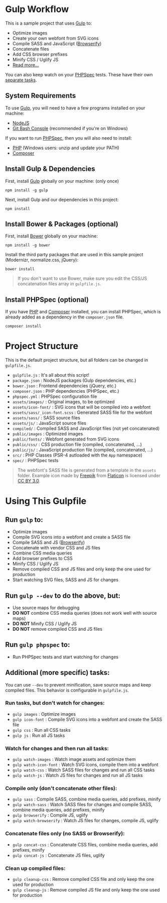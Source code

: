 # Gulp Workflow #

This is a sample project that uses [Gulp](http://gulpjs.com/) to:

- Optimize images
- Create your own webfont from SVG icons
- Compile SASS and JavaScript ([Browserify](http://browserify.org/))
- Concatenate files
- Add CSS browser prefixes
- Minify CSS / Uglify JS
- [Read more...](#using-this-gulpfile)

You can also keep watch on your [PHPSpec](http://www.phpspec.net/) tests. These have their own [separate tasks](#using-this-gulpfile).

## System Requirements ##

To use [Gulp](http://gulpjs.com/), you will need to have a few programs installed on your machine:

- [NodeJS](http://nodejs.org/)
- [Git Bash Console](http://git-scm.com/) (recommended if you're on Windows)

If you want to run [PHPSpec](http://www.phpspec.net/), then you will also need to install:

- [PHP](http://php.net/) (Windows users: unzip and update your PATH)
- [Composer](https://getcomposer.org/)

## Install Gulp & Dependencies ##

First, install [Gulp](http://gulpjs.com/) globally on your machine: (only once)

    npm install -g gulp

Next, install Gulp and our dependencies in this project:

    npm install

## Install Bower & Packages (optional) ##

First, install [Bower](http://bower.io/) globally on your machine:

    npm install -g bower

Install the third party packages that are used in this sample project (Modernizr, normalize.css, jQuery):

    bower install

> If you don't want to use Bower, make sure you edit the CSS/JS concatenation files array in `gulpfile.js`.

## Install PHPSpec (optional) ##

If you have [PHP](http://php.net/) and [Composer](https://getcomposer.org/) installed, you can install PHPSpec, which is already added as a dependency in the `composer.json` file.

    composer install

# Project Structure #

This is the default project structure, but all folders can be changed in `gulpfile.js`.

- `gulpfile.js` : It's all about this script!
- `package.json` : NodeJS packages (Gulp dependencies, etc.)
- `bower.json` : Frontend dependencies (jQuery, etc.)
- `composer.json` : PHP dependencies (PHPSpec, etc.)
- `phpspec.yml` : PHPSpec configuration file
- `assets/images/` : Original images, to be optimized 
- `assets/icon-font/` : SVG icons that will be compiled into a webfont
- `assets/sass/_icon-font.scss` : Generated SASS file for the webfont 
- `assets/sass/` : SASS source files  
- `assets/js/` : JavaScript source files
- `compiled/` : Compiled SASS and JavaScript files (not yet concatenated)
- `public/images` : Optimized images
- `public/fonts/` : Webfont generated from SVG icons
- `public/css/` : CSS production file (compiled, concatenated, ...)
- `public/js/` : JavaScript production file (compiled, concatenated, ...)
- `src/` : PHP Classes (PSR-4 autloaded with the `App` namespace)
- `spec/` : PHPSpec tests

> The webfont's SASS file is generated from a template in the `assets` folder. Example icon made by [Freepik](http://www.freepik.com/) from [Flaticon](http://www.flaticon.com/) is licensed under [CC BY 3.0](http://creativecommons.org/licenses/by/3.0/).

# Using This Gulpfile #

## Run `gulp` to: ##

- Optimize images
- Compile SVG icons into a webfont and create a SASS file
- Compile SASS and JS ([Browserify](http://browserify.org/))
- Concatenate with vendor CSS and JS files
- Combine CSS media queries
- Add browser prefixes to CSS
- Minify CSS / Uglify JS
- Remove compiled CSS and JS files and only keep the one used for production
- Start watching SVG files, SASS and JS for changes

## Run `gulp --dev` to do the above, but: ##

- Use source maps for debugging
- **DO NOT** combine CSS media queries (does not work well with source maps)
- **DO NOT** Minify CSS / Uglify JS
- **DO NOT** remove compiled CSS and JS files

## Run `gulp phpspec` to: ##

- Run PHPSpec tests and start watching for changes

## Additional (more specific) tasks: ##

You can use `--dev` to prevent minification, save source maps and keep compiled files. This behavior is configurable in `gulpfile.js`.

### Run tasks, but don't watch for changes: ###

- `gulp images` : Optimize images
- `gulp icon-font` : Compile SVG icons into a webfont and create the SASS file
- `gulp css` : Run all CSS tasks
- `gulp js` : Run all JS tasks

### Watch for changes and then run all tasks: ###

- `gulp watch-images` : Watch image assets and optimize them
- `gulp watch-icon-font` : Watch SVG icons, compile them into a webfont
- `gulp watch-css` : Watch SASS files for changes and run all CSS tasks
- `gulp watch-js` : Watch JS files for changes and run all JS tasks

### Compile only (don't concatenate other files): ###

- `gulp sass` : Compile SASS, combine media queries, add prefixes, minify
- `gulp watch-sass` : Watch SASS files for changes and compile SASS, combine media queries, add prefixes, minify
- `gulp browserify` : Compile JS, uglify
- `gulp watch-browserify` : Watch JS files for changes, compile JS, uglify

### Concatenate files only (no SASS or Browserify): ###

- `gulp concat-css` : Concatenate CSS files, combine media queries, add prefixes, minify
- `gulp concat-js` : Concatenate JS files, uglify

### Clean up compiled files: ###

- `gulp cleanup-css` : Remove compiled CSS file and only keep the one used for production
- `gulp cleanup-js` : Remove compiled JS file and only keep the one used for production

